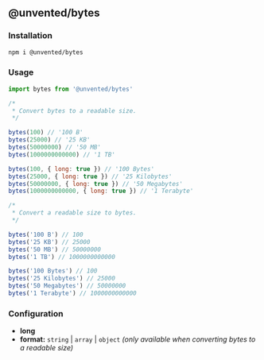 ## @unvented/bytes

### Installation

```bash
npm i @unvented/bytes
```

### Usage

```js
import bytes from '@unvented/bytes'

/*
 * Convert bytes to a readable size.
 */

bytes(100) // '100 B'
bytes(25000) // '25 KB'
bytes(50000000) // '50 MB'
bytes(1000000000000) // '1 TB'

bytes(100, { long: true }) // '100 Bytes'
bytes(25000, { long: true }) // '25 Kilobytes'
bytes(50000000, { long: true }) // '50 Megabytes'
bytes(1000000000000, { long: true }) // '1 Terabyte'

/*
 * Convert a readable size to bytes.
 */

bytes('100 B') // 100
bytes('25 KB') // 25000
bytes('50 MB') // 50000000
bytes('1 TB') // 1000000000000

bytes('100 Bytes') // 100
bytes('25 Kilobytes') // 25000
bytes('50 Megabytes') // 50000000
bytes('1 Terabyte') // 1000000000000
```

### Configuration

* **long**
* **format:** `string` | `array` | `object` *(only available when converting bytes to a readable size)*
